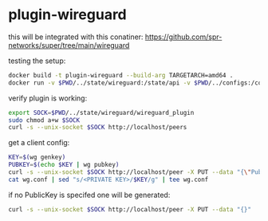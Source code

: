 # plugin-wireguard

this will be integrated with this conatiner: https://github.com/spr-networks/super/tree/main/wireguard

testing the setup:

```sh
docker build -t plugin-wireguard --build-arg TARGETARCH=amd64 .
docker run -v $PWD/../state/wireguard:/state/api -v $PWD/../configs:/configs plugin-wireguard
```

verify plugin is working:
```sh
export SOCK=$PWD/../state/wireguard/wireguard_plugin
sudo chmod a+w $SOCK
curl -s --unix-socket $SOCK http://localhost/peers
```

get a client config:
```sh
KEY=$(wg genkey)
PUBKEY=$(echo $KEY | wg pubkey)
curl -s --unix-socket $SOCK http://localhost/peer -X PUT --data "{\"PublicKey\": \"${PUBKEY}\"}" | jq . > wg.conf
cat wg.conf | sed "s/<PRIVATE KEY>/$KEY/g" | tee wg.conf
```

if no PublicKey is specifed one will be generated:
```sh
curl -s --unix-socket $SOCK http://localhost/peer -X PUT --data "{}"
```
